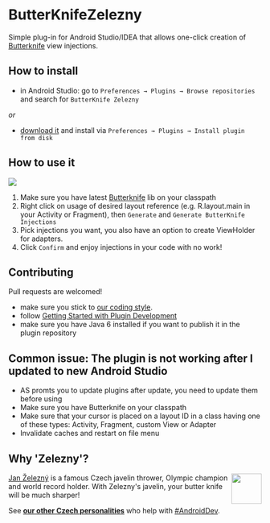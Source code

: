 # ButterKnifeZelezny

Simple plug-in for Android Studio/IDEA that allows one-click creation of [Butterknife](https://github.com/JakeWharton/butterknife) view injections.

## How to install

- in Android Studio: go to `Preferences → Plugins → Browse repositories` and search for `ButterKnife Zelezny`

_or_

- [download it](http://plugins.jetbrains.com/plugin/7369) and install via `Preferences → Plugins → Install plugin from disk`


## How to use it

 ![](img/zelezny_animated.gif)

 1. Make sure you have latest [Butterknife](https://github.com/JakeWharton/butterknife) lib on your classpath
 2. Right click on usage of desired layout reference (e.g. R.layout.main in your Activity or Fragment), then `Generate` and `Generate ButterKnife Injections`
 3. Pick injections you want, you also have an option to create ViewHolder for adapters.
 4. Click `Confirm` and enjoy injections in your code with no work!


## Contributing

Pull requests are welcomed!

- make sure you stick to [our coding style](/code-formatting-config.xml).
- follow [Getting Started with Plugin Development](http://confluence.jetbrains.com/display/IDEADEV/Getting+Started+with+Plugin+Development)
- make sure you have Java 6 installed if you want to publish it in the plugin repository

## Common issue: The plugin is not working after I updated to new Android Studio
- AS promts you to update plugins after update, you need to update them before using
- Make sure you have Butterknife on your classpath
- Make sure that your cursor is placed on a layout ID in a class having one of these types: Activity, Fragment, custom View or Adapter 
- Invalidate caches and restart on file menu

## Why 'Zelezny'?

<img src="http://assets.espn.go.com/i/oly/summer08/afp/xml/en/biop/images/bio/15525.jpg" width="60"  align="right"/>

[Jan Železný](http://en.wikipedia.org/wiki/Jan_%C5%BDelezn%C3%BD) is a famous Czech javelin thrower, Olympic champion and world record holder. With Zelezny's javelin, your butter knife will be much sharper!

See [**our other Czech personalities**](http://inmite.github.io) who help with [#AndroidDev](https://plus.google.com/s/%23AndroidDev).
